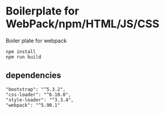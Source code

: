 # Boilerplate for WebPack/npm/HTML/JS/CSS

Boiler plate for webpack

```
npm install
npm run build
```

## dependencies

```
"bootstrap": "^5.3.2",
"css-loader": "^6.10.0",
"style-loader": "^3.3.4",
"webpack": "^5.90.1"
```
